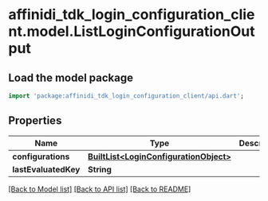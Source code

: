 # affinidi_tdk_login_configuration_client.model.ListLoginConfigurationOutput

## Load the model package

```dart
import 'package:affinidi_tdk_login_configuration_client/api.dart';
```

## Properties

| Name                 | Type                                                                         | Description | Notes      |
| -------------------- | ---------------------------------------------------------------------------- | ----------- | ---------- |
| **configurations**   | [**BuiltList&lt;LoginConfigurationObject&gt;**](LoginConfigurationObject.md) |             |
| **lastEvaluatedKey** | **String**                                                                   |             | [optional] |

[[Back to Model list]](../README.md#documentation-for-models) [[Back to API list]](../README.md#documentation-for-api-endpoints) [[Back to README]](../README.md)
